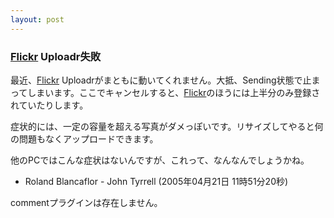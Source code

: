 ```yaml
---
layout: post
---
```

<h3><a href="http://flickr.com/">Flickr</a> Uploadr失敗</h3>
<p>最近、<a href="http://flickr.com/">Flickr</a> Uploadrがまともに動いてくれません。大抵、Sending状態で止まってしまいます。ここでキャンセルすると、<a href="http://flickr.com/">Flickr</a>のほうには上半分のみ登録されていたりします。</p>
<p>症状的には、一定の容量を超える写真がダメっぽいです。リサイズしてやると何の問題もなくアップロードできます。</p>
<p>他のPCではこんな症状はないんですが、これって、なんなんでしょうかね。</p>
<ul>
<li>Roland Blancaflor - John Tyrrell (2005年04月21日 11時51分20秒)</li>
</ul>
<p><span class="error">commentプラグインは存在しません。</span> </p>
